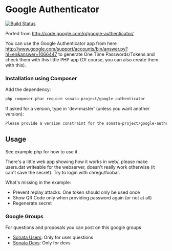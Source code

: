 Google Authenticator
====================

[![Build Status](https://secure.travis-ci.org/sonata-project/GoogleAuthenticator.png)](https://secure.travis-ci.org/#!/sonata-project/GoogleAuthenticator)

Ported from http://code.google.com/p/google-authenticator/

You can use the Google Authenticator app from here
http://www.google.com/support/accounts/bin/answer.py?hl=en&answer=1066447
to generate One Time Passwords/Tokens and check them with this little
PHP app (Of course, you can also create them with this).

### Installation using Composer

Add the dependency:

```bash
php composer.phar require sonata-project/google-authenticator
```

If asked for a version, type in 'dev-master' (unless you want another version):

```bash
Please provide a version constraint for the sonata-project/google-authenticator requirement: dev-master
```

## Usage

See example.php for how to use it.

There's a little web app showing how it works in web/, please make users.dat
writeable for the webserver, doesn't really work otherwise (it can't save the
secret). Try to login with chregu/foobar.

What's missing in the example:

 * Prevent replay attacks. One token should only be used once
 * Show QR Code only when providing password again (or not at all)
 * Regenerate secret


### Google Groups

For questions and proposals you can post on this google groups

* [Sonata Users](https://groups.google.com/group/sonata-users): Only for user questions
* [Sonata Devs](https://groups.google.com/group/sonata-devs): Only for devs
